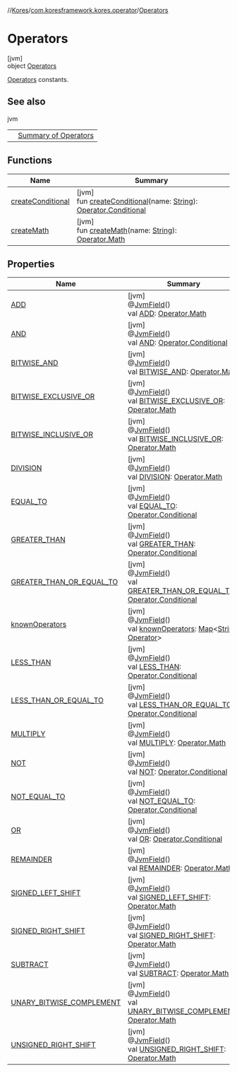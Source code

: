 //[Kores](../../../index.md)/[com.koresframework.kores.operator](../index.md)/[Operators](index.md)

# Operators

[jvm]\
object [Operators](index.md)

[Operators](../-operator/index.md) constants.

## See also

jvm

| | |
|---|---|
|  | [Summary of Operators](https://docs.oracle.com/javase/tutorial/java/nutsandbolts/opsummary.html) |

## Functions

| Name | Summary |
|---|---|
| [createConditional](create-conditional.md) | [jvm]<br>fun [createConditional](create-conditional.md)(name: [String](https://kotlinlang.org/api/latest/jvm/stdlib/kotlin/-string/index.html)): [Operator.Conditional](../-operator/-conditional/index.md) |
| [createMath](create-math.md) | [jvm]<br>fun [createMath](create-math.md)(name: [String](https://kotlinlang.org/api/latest/jvm/stdlib/kotlin/-string/index.html)): [Operator.Math](../-operator/-math/index.md) |

## Properties

| Name | Summary |
|---|---|
| [ADD](-a-d-d.md) | [jvm]<br>@[JvmField](https://kotlinlang.org/api/latest/jvm/stdlib/kotlin.jvm/-jvm-field/index.html)()<br>val [ADD](-a-d-d.md): [Operator.Math](../-operator/-math/index.md) |
| [AND](-a-n-d.md) | [jvm]<br>@[JvmField](https://kotlinlang.org/api/latest/jvm/stdlib/kotlin.jvm/-jvm-field/index.html)()<br>val [AND](-a-n-d.md): [Operator.Conditional](../-operator/-conditional/index.md) |
| [BITWISE_AND](-b-i-t-w-i-s-e_-a-n-d.md) | [jvm]<br>@[JvmField](https://kotlinlang.org/api/latest/jvm/stdlib/kotlin.jvm/-jvm-field/index.html)()<br>val [BITWISE_AND](-b-i-t-w-i-s-e_-a-n-d.md): [Operator.Math](../-operator/-math/index.md) |
| [BITWISE_EXCLUSIVE_OR](-b-i-t-w-i-s-e_-e-x-c-l-u-s-i-v-e_-o-r.md) | [jvm]<br>@[JvmField](https://kotlinlang.org/api/latest/jvm/stdlib/kotlin.jvm/-jvm-field/index.html)()<br>val [BITWISE_EXCLUSIVE_OR](-b-i-t-w-i-s-e_-e-x-c-l-u-s-i-v-e_-o-r.md): [Operator.Math](../-operator/-math/index.md) |
| [BITWISE_INCLUSIVE_OR](-b-i-t-w-i-s-e_-i-n-c-l-u-s-i-v-e_-o-r.md) | [jvm]<br>@[JvmField](https://kotlinlang.org/api/latest/jvm/stdlib/kotlin.jvm/-jvm-field/index.html)()<br>val [BITWISE_INCLUSIVE_OR](-b-i-t-w-i-s-e_-i-n-c-l-u-s-i-v-e_-o-r.md): [Operator.Math](../-operator/-math/index.md) |
| [DIVISION](-d-i-v-i-s-i-o-n.md) | [jvm]<br>@[JvmField](https://kotlinlang.org/api/latest/jvm/stdlib/kotlin.jvm/-jvm-field/index.html)()<br>val [DIVISION](-d-i-v-i-s-i-o-n.md): [Operator.Math](../-operator/-math/index.md) |
| [EQUAL_TO](-e-q-u-a-l_-t-o.md) | [jvm]<br>@[JvmField](https://kotlinlang.org/api/latest/jvm/stdlib/kotlin.jvm/-jvm-field/index.html)()<br>val [EQUAL_TO](-e-q-u-a-l_-t-o.md): [Operator.Conditional](../-operator/-conditional/index.md) |
| [GREATER_THAN](-g-r-e-a-t-e-r_-t-h-a-n.md) | [jvm]<br>@[JvmField](https://kotlinlang.org/api/latest/jvm/stdlib/kotlin.jvm/-jvm-field/index.html)()<br>val [GREATER_THAN](-g-r-e-a-t-e-r_-t-h-a-n.md): [Operator.Conditional](../-operator/-conditional/index.md) |
| [GREATER_THAN_OR_EQUAL_TO](-g-r-e-a-t-e-r_-t-h-a-n_-o-r_-e-q-u-a-l_-t-o.md) | [jvm]<br>@[JvmField](https://kotlinlang.org/api/latest/jvm/stdlib/kotlin.jvm/-jvm-field/index.html)()<br>val [GREATER_THAN_OR_EQUAL_TO](-g-r-e-a-t-e-r_-t-h-a-n_-o-r_-e-q-u-a-l_-t-o.md): [Operator.Conditional](../-operator/-conditional/index.md) |
| [knownOperators](known-operators.md) | [jvm]<br>@[JvmField](https://kotlinlang.org/api/latest/jvm/stdlib/kotlin.jvm/-jvm-field/index.html)()<br>val [knownOperators](known-operators.md): [Map](https://kotlinlang.org/api/latest/jvm/stdlib/kotlin.collections/-map/index.html)<[String](https://kotlinlang.org/api/latest/jvm/stdlib/kotlin/-string/index.html), [Operator](../-operator/index.md)> |
| [LESS_THAN](-l-e-s-s_-t-h-a-n.md) | [jvm]<br>@[JvmField](https://kotlinlang.org/api/latest/jvm/stdlib/kotlin.jvm/-jvm-field/index.html)()<br>val [LESS_THAN](-l-e-s-s_-t-h-a-n.md): [Operator.Conditional](../-operator/-conditional/index.md) |
| [LESS_THAN_OR_EQUAL_TO](-l-e-s-s_-t-h-a-n_-o-r_-e-q-u-a-l_-t-o.md) | [jvm]<br>@[JvmField](https://kotlinlang.org/api/latest/jvm/stdlib/kotlin.jvm/-jvm-field/index.html)()<br>val [LESS_THAN_OR_EQUAL_TO](-l-e-s-s_-t-h-a-n_-o-r_-e-q-u-a-l_-t-o.md): [Operator.Conditional](../-operator/-conditional/index.md) |
| [MULTIPLY](-m-u-l-t-i-p-l-y.md) | [jvm]<br>@[JvmField](https://kotlinlang.org/api/latest/jvm/stdlib/kotlin.jvm/-jvm-field/index.html)()<br>val [MULTIPLY](-m-u-l-t-i-p-l-y.md): [Operator.Math](../-operator/-math/index.md) |
| [NOT](-n-o-t.md) | [jvm]<br>@[JvmField](https://kotlinlang.org/api/latest/jvm/stdlib/kotlin.jvm/-jvm-field/index.html)()<br>val [NOT](-n-o-t.md): [Operator.Conditional](../-operator/-conditional/index.md) |
| [NOT_EQUAL_TO](-n-o-t_-e-q-u-a-l_-t-o.md) | [jvm]<br>@[JvmField](https://kotlinlang.org/api/latest/jvm/stdlib/kotlin.jvm/-jvm-field/index.html)()<br>val [NOT_EQUAL_TO](-n-o-t_-e-q-u-a-l_-t-o.md): [Operator.Conditional](../-operator/-conditional/index.md) |
| [OR](-o-r.md) | [jvm]<br>@[JvmField](https://kotlinlang.org/api/latest/jvm/stdlib/kotlin.jvm/-jvm-field/index.html)()<br>val [OR](-o-r.md): [Operator.Conditional](../-operator/-conditional/index.md) |
| [REMAINDER](-r-e-m-a-i-n-d-e-r.md) | [jvm]<br>@[JvmField](https://kotlinlang.org/api/latest/jvm/stdlib/kotlin.jvm/-jvm-field/index.html)()<br>val [REMAINDER](-r-e-m-a-i-n-d-e-r.md): [Operator.Math](../-operator/-math/index.md) |
| [SIGNED_LEFT_SHIFT](-s-i-g-n-e-d_-l-e-f-t_-s-h-i-f-t.md) | [jvm]<br>@[JvmField](https://kotlinlang.org/api/latest/jvm/stdlib/kotlin.jvm/-jvm-field/index.html)()<br>val [SIGNED_LEFT_SHIFT](-s-i-g-n-e-d_-l-e-f-t_-s-h-i-f-t.md): [Operator.Math](../-operator/-math/index.md) |
| [SIGNED_RIGHT_SHIFT](-s-i-g-n-e-d_-r-i-g-h-t_-s-h-i-f-t.md) | [jvm]<br>@[JvmField](https://kotlinlang.org/api/latest/jvm/stdlib/kotlin.jvm/-jvm-field/index.html)()<br>val [SIGNED_RIGHT_SHIFT](-s-i-g-n-e-d_-r-i-g-h-t_-s-h-i-f-t.md): [Operator.Math](../-operator/-math/index.md) |
| [SUBTRACT](-s-u-b-t-r-a-c-t.md) | [jvm]<br>@[JvmField](https://kotlinlang.org/api/latest/jvm/stdlib/kotlin.jvm/-jvm-field/index.html)()<br>val [SUBTRACT](-s-u-b-t-r-a-c-t.md): [Operator.Math](../-operator/-math/index.md) |
| [UNARY_BITWISE_COMPLEMENT](-u-n-a-r-y_-b-i-t-w-i-s-e_-c-o-m-p-l-e-m-e-n-t.md) | [jvm]<br>@[JvmField](https://kotlinlang.org/api/latest/jvm/stdlib/kotlin.jvm/-jvm-field/index.html)()<br>val [UNARY_BITWISE_COMPLEMENT](-u-n-a-r-y_-b-i-t-w-i-s-e_-c-o-m-p-l-e-m-e-n-t.md): [Operator.Math](../-operator/-math/index.md) |
| [UNSIGNED_RIGHT_SHIFT](-u-n-s-i-g-n-e-d_-r-i-g-h-t_-s-h-i-f-t.md) | [jvm]<br>@[JvmField](https://kotlinlang.org/api/latest/jvm/stdlib/kotlin.jvm/-jvm-field/index.html)()<br>val [UNSIGNED_RIGHT_SHIFT](-u-n-s-i-g-n-e-d_-r-i-g-h-t_-s-h-i-f-t.md): [Operator.Math](../-operator/-math/index.md) |
